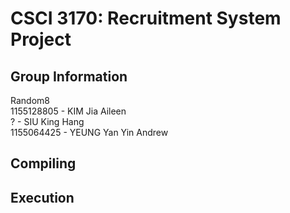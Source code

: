 # CSCI 3170: Recruitment System Project

## Group Information
Random8  
1155128805 - KIM Jia Aileen  
? - SIU King Hang  
1155064425 - YEUNG Yan Yin Andrew


## Compiling


## Execution

